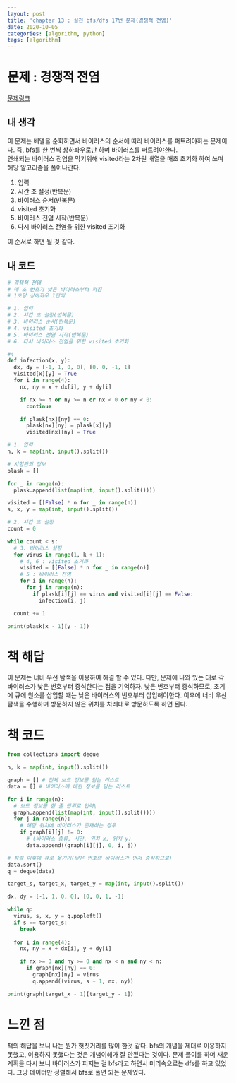 ```yaml
---
layout: post
title: 'chapter 13 : 실전 bfs/dfs 17번 문제(경쟁적 전염)'
date: 2020-10-05
categories: [algorithm, python]
tags: [algorithm]
---
```

# 문제 : 경쟁적 전염
[문제링크](https://www.acmicpc.net/problem/18405)
## 내 생각
이 문제는 배열을 순회하면서 바이러스의 순서에 따라 바이러스를 퍼트려야하는 문제이다. 즉, bfs를 한 번씩 상하좌우로만 하며 바이러스를 퍼트려야한다.   
연쇄되는 바이러스 전염을 막기위해 visited라는 2차원 배열을 매초 초기화 하여 쓰며 해당 알고리즘을 풀어나간다.   
1. 입력
2. 시간 초 설정(반복문)
3. 바이러스 순서(반복문)
4. visited 초기화
5. 바이러스 전염 시작(반복문)
6. 다시 바이러스 전염을 위한 visited 초기화   

이 순서로 하면 될 것 같다.

## 내 코드
```python
# 경쟁적 전염
# 매 초 번호가 낮은 바이러스부터 퍼짐
# 1초당 상하좌우 1칸씩

# 1. 입력
# 2. 시간 초 설정(반복문)
# 3. 바이러스 순서(반복문)
# 4. visited 초기화
# 5. 바이러스 전염 시작(반복문)
# 6. 다시 바이러스 전염을 위한 visited 초기화  

#4
def infection(x, y):
  dx, dy = [-1, 1, 0, 0], [0, 0, -1, 1]
  visited[x][y] = True
  for i in range(4):
    nx, ny = x + dx[i], y + dy[i]

    if nx >= n or ny >= n or nx < 0 or ny < 0:
      continue

    if plask[nx][ny] == 0:
      plask[nx][ny] = plask[x][y]
      visited[nx][ny] = True

# 1. 입력
n, k = map(int, input().split())

# 시험관의 정보
plask = []

for _ in range(n):
  plask.append(list(map(int, input().split())))

visited = [[False] * n for _ in range(n)]
s, x, y = map(int, input().split())

# 2. 시간 초 설정
count = 0

while count < s:
  # 3. 바이러스 설정
  for virus in range(1, k + 1):
    # 4, 6 : visited 초기화
    visited = [[False] * n for _ in range(n)]
    # 5 : 바이러스 전염
    for i in range(n):
      for j in range(n):
        if plask[i][j] == virus and visited[i][j] == False:
          infection(i, j)

  count += 1

print(plask[x - 1][y - 1])
```
# 책 해답
이 문제는 너비 우선 탐색을 이용하여 해결 할 수 있다. 다만, 문제에 나와 있는 대로 각 바이러스가 낮은 번호부터 증식한다는 점을 기억하자. 낮은 번호부터 증식하므로, 초기에 큐에 원소를 삽입할 때는 낮은 바이러스의 번호부터 삽입해야한다. 이후에 너비 우선 탐색을 수행하며 방문하지 않은 위치를 차례대로 방문하도록 하면 된다.

# 책 코드
```python
from collections import deque

n, k = map(int, input().split())

graph = [] # 전체 보드 정보를 담는 리스트
data = [] # 바이러스에 대한 정보를 담는 리스트

for i in range(n):
  # 보드 정보를 한 줄 단위로 입력\
  graph.append(list(map(int, input().split())))
  for j in range(n):
    # 해당 위치에 바이러스가 존재하는 경우
    if graph[i][j] != 0:
      # (바이러스 종류, 시간, 위치 x, 위치 y)
      data.append((graph[i][j], 0, i, j))

# 정렬 이후에 큐로 옮기기(낮은 번호의 바이러스가 먼저 증식하므로)
data.sort()
q = deque(data)

target_s, target_x, target_y = map(int, input().split())

dx, dy = [-1, 1, 0, 0], [0, 0, 1, -1]

while q:
  virus, s, x, y = q.popleft()
  if s == target_s:
    break
  
  for i in range(4):
    nx, ny = x + dx[i], y + dy[i]

    if nx >= 0 and ny >= 0 and nx < n and ny < n:
      if graph[nx][ny] == 0:
        graph[nx][ny] = virus
        q.append((virus, s + 1, nx, ny))

print(graph[target_x - 1][target_y - 1])
```
# 느낀 점
책의 해답을 보니 나는 뭔가 헛짓거리를 많이 한것 같다. bfs의 개념을 제대로 이용하지 못했고, 이용하지 못했다는 것은 개념이해가 잘 안됬다는 것이다. 문제 풀이를 하며 새운 계획을 다시 보니 바이러스가 퍼지는 걸 bfs라고 하면서 머리속으로는 dfs를 하고 있었다. 그냥 데이터만 정렬해서 bfs로 풀면 되는 문제였다. 
